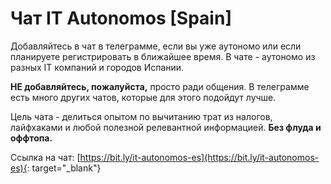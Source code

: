 # Чат IT Autonomos [Spain]

Добавляйтесь в чат в телеграмме, если вы уже аутономо или если планируете
регистрировать в ближайшее время. В чате - аутономо из разных IT
компаний и городов Испании.

**НЕ добавляйтесь, пожалуйста,** просто ради общения. В телеграмме есть много
других чатов, которые для этого подойдут лучше.

Цель чата - делиться опытом по вычитанию трат из налогов, лайфхаками и любой
полезной релевантной информацией. **Без флуда и оффтопа.**

Ссылка на
чат: [https://bit.ly/it-autonomos-es](https://bit.ly/it-autonomos-es){:
target="_blank"}
